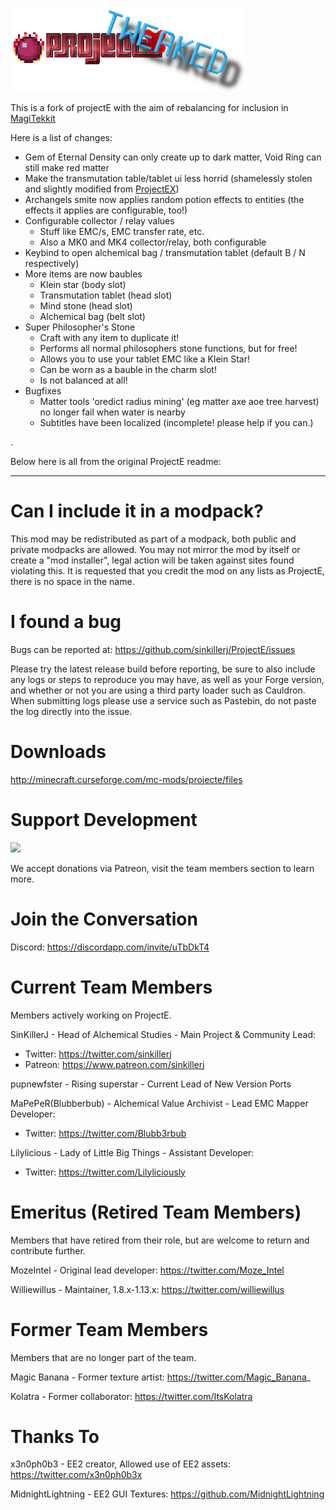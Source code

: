![](/src/main/resources/assets/projecte/logo.png?raw=true)

This is a fork of projectE with the aim of rebalancing for inclusion in [MagiTekkit](https://github.com/we-commit-coding-felonies/magitekkit)

Here is a list of changes:
 - Gem of Eternal Density can only create up to dark matter, Void Ring can still make red matter
 - Make the transmutation table/tablet ui less horrid (shamelessly stolen and slightly modified from [ProjectEX](https://github.com/latvian-dev/ProjectEX))
 - Archangels smite now applies random potion effects to entities (the effects it applies are configurable, too!)
 - Configurable collector / relay values
   - Stuff like EMC/s, EMC transfer rate, etc.
   - Also a MK0 and MK4 collector/relay, both configurable
 - Keybind to open alchemical bag / transmutation tablet (default B / N respectively)
 - More items are now baubles
   - Klein star (body slot)
   - Transmutation tablet (head slot)
   - Mind stone (head slot)
   - Alchemical bag (belt slot)
 - Super Philosopher's Stone
   - Craft with any item to duplicate it!
   - Performs all normal philosophers stone functions, but for free!
   - Allows you to use your tablet EMC like a Klein Star!
   - Can be worn as a bauble in the charm slot!
   - Is not balanced at all!
 - Bugfixes
   - Matter tools 'oredict radius mining' (eg matter axe aoe tree harvest) no longer fail when water is nearby
   - Subtitles have been localized (incomplete! please help if you can.)



.

Below here is all from the original ProjectE readme:

<hr>


# Can I include it in a modpack?
This mod may be redistributed as part of a modpack, both public and private modpacks are allowed. You may not mirror the mod by itself or create a "mod installer", legal action will be taken against sites found violating this. It is requested that you credit the mod on any lists as ProjectE, there is no space in the name.

# I found a bug
Bugs can be reported at: https://github.com/sinkillerj/ProjectE/issues

Please try the latest release build before reporting, be sure to also include any logs or steps to reproduce you may have, as well as your Forge version, and whether or not you are using a third party loader such as Cauldron. When submitting logs please use a service such as Pastebin, do not paste the log directly into the issue.

# Downloads
http://minecraft.curseforge.com/mc-mods/projecte/files

# Support Development
![](/patreon.png?raw=true)

We accept donations via Patreon, visit the team members section to learn more.

# Join the Conversation

Discord: https://discordapp.com/invite/uTbDkT4

# Current Team Members
Members actively working on ProjectE.

SinKillerJ - Head of Alchemical Studies - Main Project & Community Lead:

* Twitter: https://twitter.com/sinkillerj
* Patreon: https://www.patreon.com/sinkillerj

pupnewfster - Rising superstar - Current Lead of New Version Ports

MaPePeR(Blubberbub) - Alchemical Value Archivist - Lead EMC Mapper Developer: 

* Twitter: https://twitter.com/Blubb3rbub

Lilylicious - Lady of Little Big Things - Assistant Developer:

* Twitter: https://twitter.com/Lilyliciously

# Emeritus (Retired Team Members)
Members that have retired from their role, but are welcome to return and contribute further.

MozeIntel - Original lead developer: https://twitter.com/Moze_Intel

Williewillus - Maintainer, 1.8.x-1.13.x: https://twitter.com/williewillus

# Former Team Members
Members that are no longer part of the team.

Magic Banana - Former texture artist: https://twitter.com/Magic_Banana_

Kolatra - Former collaborator: https://twitter.com/ItsKolatra

# Thanks To
x3n0ph0b3 - EE2 creator, Allowed use of EE2 assets: https://twitter.com/x3n0ph0b3x

MidnightLightning - EE2 GUI Textures: https://github.com/MidnightLightning
